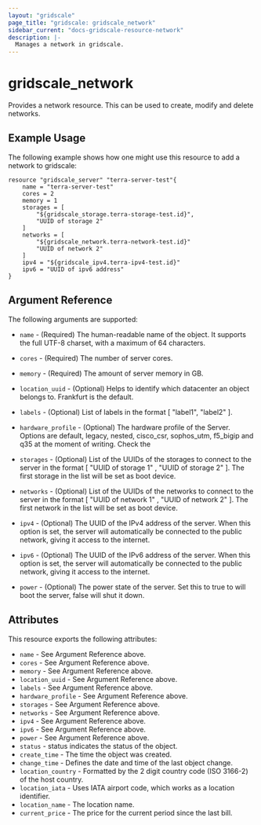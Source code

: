 ```yaml
---
layout: "gridscale"
page_title: "gridscale: gridscale_network"
sidebar_current: "docs-gridscale-resource-network"
description: |-
  Manages a network in gridscale.
---
```


# gridscale_network

Provides a network resource. This can be used to create, modify and delete networks.

## Example Usage

The following example shows how one might use this resource to add a network to gridscale:

```hcl
resource "gridscale_server" "terra-server-test"{
	name = "terra-server-test"
	cores = 2
	memory = 1
	storages = [
		"${gridscale_storage.terra-storage-test.id}",
		"UUID of storage 2"
	]
	networks = [
		"${gridscale_network.terra-network-test.id}"
		"UUID of network 2"
	]
	ipv4 = "${gridscale_ipv4.terra-ipv4-test.id}"
	ipv6 = "UUID of ipv6 address"
}
```

## Argument Reference

The following arguments are supported:

* `name` - (Required) The human-readable name of the object. It supports the full UTF-8 charset, with a maximum of 64 characters.

* `cores` - (Required) The number of server cores.

* `memory` - (Required) The amount of server memory in GB.

* `location_uuid` - (Optional) Helps to identify which datacenter an object belongs to. Frankfurt is the default.

* `labels` - (Optional) List of labels in the format [ "label1", "label2" ].

* `hardware_profile` - (Optional) The hardware profile of the Server. Options are default, legacy, nested, cisco_csr, sophos_utm, f5_bigip and q35 at the moment of writing. Check the 

* `storages` - (Optional) List of the UUIDs of the storages to connect to the server in the format [ "UUID of storage 1" , "UUID of storage 2" ]. The first storage in the list will be set as boot device.

* `networks` - (Optional) List of the UUIDs of the networks to connect to the server in the format [ "UUID of network 1" , "UUID of network 2" ]. The first network in the list will be set as boot device.

* `ipv4` - (Optional) The UUID of the IPv4 address of the server. When this option is set, the server will automatically be connected to the public network, giving it access to the internet.

* `ipv6` - (Optional) The UUID of the IPv6 address of the server. When this option is set, the server will automatically be connected to the public network, giving it access to the internet.

* `power` - (Optional) The power state of the server. Set this to true to will boot the server, false will shut it down.



## Attributes

This resource exports the following attributes:

* `name` - See Argument Reference above.
* `cores` - See Argument Reference above.
* `memory` - See Argument Reference above.
* `location_uuid` - See Argument Reference above.
* `labels` - See Argument Reference above.
* `hardware_profile` - See Argument Reference above.
* `storages` - See Argument Reference above.
* `networks` - See Argument Reference above.
* `ipv4` - See Argument Reference above.
* `ipv6` - See Argument Reference above.
* `power` - See Argument Reference above.
* `status` - status indicates the status of the object.
* `create_time` - The time the object was created.
* `change_time` - Defines the date and time of the last object change.
* `location_country` - Formatted by the 2 digit country code (ISO 3166-2) of the host country.
* `location_iata` - Uses IATA airport code, which works as a location identifier.
* `location_name` - The location name.
* `current_price` - The price for the current period since the last bill.
